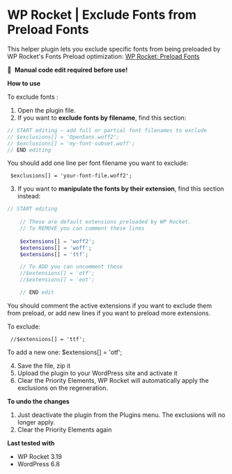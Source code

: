 
# WP Rocket | Exclude Fonts from Preload Fonts

This helper plugin lets you exclude specific fonts from being preloaded by WP Rocket's Fonts Preload optimization: [WP Rocket: Preload Fonts](https://docs.wp-rocket.me/article/1317-preload-fonts)

📝&#160;&#160;**Manual code edit required before use!**


**How to use**

To exclude fonts :

1. Open the plugin file.
2. If you want to **exclude fonts by filename**, find this section:

```php
// START editing — add full or partial font filenames to exclude
// $exclusions[] = 'OpenSans.woff2';
// $exclusions[] = 'my-font-subset.woff';
// END editing
```
You should add one line per font filename you want to exclude:

     $exclusions[] = 'your-font-file.woff2'; 

3. If you want to **manipulate the fonts by their extension**, find this section instead:

```php
// START editing
    
    // These are default extensions preloaded by WP Rocket.
    // To REMOVE you can comment these lines
    
    $extensions[] = 'woff2';
    $extensions[] = 'woff';
    $extensions[] = 'ttf';

    // To ADD you can uncomment these
    //$extensions[] = 'otf';
    //$extensions[] = 'eot';

    // END edit
```
You should comment the active extensions if you want to exclude them from preload, or add new lines if you want to preload more extensions.

To exclude: 

     //$extensions[] = 'ttf';

To add a new one:
     $extensions[] = 'otf'; 
     
4. Save the file, zip it
5. Upload the plugin to your WordPress site and activate it   
6. Clear the Priority Elements, WP Rocket will automatically apply the exclusions on the regeneration.




**To undo the changes**
1. Just deactivate the plugin from the Plugins menu. The exclusions will no longer apply.
2. Clear the Priority Elements again

**Last tested with**
* WP Rocket 3.19
* WordPress 6.8
